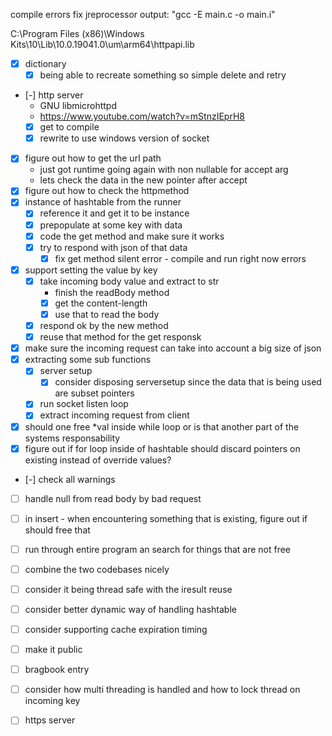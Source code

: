 compile errors fix
jreprocessor output:
  "gcc -E main.c -o main.i"


C:\Program Files (x86)\Windows Kits\10\Lib\10.0.19041.0\um\arm64\httpapi.lib

- [X] dictionary 
  - [X] being able to recreate something so simple delete and retry
- [-] http server
  -  GNU libmicrohttpd
  - https://www.youtube.com/watch?v=mStnzIEprH8
  - [X] get to compile
  - [X] rewrite to use windows version of socket 
- [X] figure out how to get the url path
  - just got runtime going again with non nullable for accept arg
  - lets check the data in the new pointer after accept 
- [X] figure out how to check the httpmethod
- [X] instance of hashtable from the runner 
  - [X] reference it and get it to be instance 
  - [X] prepopulate at some key with data
  - [X] code the get method and make sure it works
  - [X] try to respond with json of that data
    - [X] fix get method silent error - compile and run right now errors
- [X] support setting the value by key
  - [X] take incoming body value and extract to str
    - finish the readBody method
    - [X] get the content-length
    - [X] use that to read the body
  - [X] respond ok by the new method
  - [X] reuse that method for the get responsk
- [X] make sure the incoming request can take into account a big size of json
- [X] extracting some sub functions
  - [X] server setup
    - [X] consider disposing serversetup since the data that is being used are subset pointers
  - [X] run socket listen loop
  - [X] extract incoming request from client
- [X] should one free *val inside while loop or is that another part of the systems responsability
- [X] figure out if for loop inside of hashtable should discard pointers on existing instead of override values?
- [-] check all warnings
- [ ] handle null from read body by bad request
- [ ] in insert - when encountering something that is existing, figure out if should free that
- [ ] run through entire program an search for things that are not free
- [ ] combine the two codebases nicely
- [ ] consider it being thread safe with the iresult reuse

- [ ] consider better dynamic way of handling hashtable
- [ ] consider supporting cache expiration timing
- [ ] make it public
- [ ] bragbook entry
- [ ] consider how multi threading is handled and how to lock thread on incoming key 
- [ ] https server